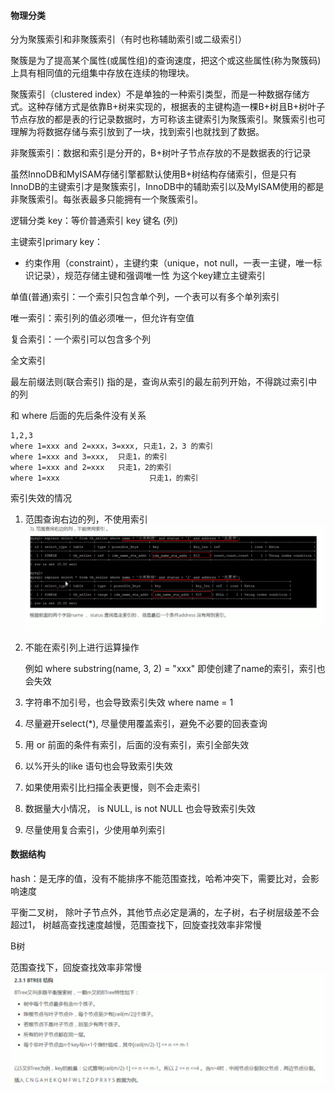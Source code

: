 #### 物理分类

分为聚簇索引和非聚簇索引（有时也称辅助索引或二级索引）


聚簇是为了提高某个属性(或属性组)的查询速度，把这个或这些属性(称为聚簇码)上具有相同值的元组集中存放在连续的物理块。

聚簇索引（clustered index）不是单独的一种索引类型，而是一种数据存储方式。这种存储方式是依靠B+树来实现的，根据表的主键构造一棵B+树且B+树叶子节点存放的都是表的行记录数据时，方可称该主键索引为聚簇索引。聚簇索引也可理解为将数据存储与索引放到了一块，找到索引也就找到了数据。

非聚簇索引：数据和索引是分开的，B+树叶子节点存放的不是数据表的行记录

虽然InnoDB和MyISAM存储引擎都默认使用B+树结构存储索引，但是只有InnoDB的主键索引才是聚簇索引，InnoDB中的辅助索引以及MyISAM使用的都是非聚簇索引。每张表最多只能拥有一个聚簇索引。

逻辑分类
key：等价普通索引 key 键名 (列)

主键索引primary key：

+ 约束作用（constraint），主键约束（unique，not null，一表一主键，唯一标识记录），规范存储主键和强调唯一性
为这个key建立主键索引

单值(普通)索引：一个索引只包含单个列，一个表可以有多个单列索引

唯一索引：索引列的值必须唯一，但允许有空值

复合索引：一个索引可以包含多个列

全文索引


最左前缀法则(联合索引)
指的是，查询从索引的最左前列开始，不得跳过索引中的列

和 where 后面的先后条件没有关系

    1,2,3
    where 1=xxx and 2=xxx，3=xxx, 只走1，2，3 的索引
    where 1=xxx and 3=xxx,  只走1，的索引
    where 1=xxx and 2=xxx   只走1，2的索引
    where 1=xxx                    只走1，的索引



索引失效的情况

1. 范围查询右边的列，不使用索引
![avatar](./images/9.png)

2. 不能在索引列上进行运算操作

    例如 where substring(name, 3, 2) = "xxx" 即使创建了name的索引，索引也会失效

3. 字符串不加引号，也会导致索引失效
    where name = 1

4. 尽量避开select(*), 尽量使用覆盖索引，避免不必要的回表查询

5. 用 or 前面的条件有索引，后面的没有索引，索引全部失效 

6. 以%开头的like 语句也会导致索引失效

7. 如果使用索引比扫描全表更慢，则不会走索引

8. 数据量大小情况， is NULL, is not NULL 也会导致索引失效

9. 尽量使用复合索引，少使用单列索引



#### 数据结构

hash：是无序的值，没有不能排序不能范围查找，哈希冲突下，需要比对，会影响速度

平衡二叉树， 除叶子节点外，其他节点必定是满的，左子树，右子树层级差不会超过1， 树越高查找速度越慢，范围查找下，回旋查找效率非常慢


B树

范围查找下，回旋查找效率非常慢
![avatar](./images/10.png)